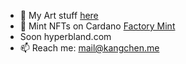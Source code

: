 - 🌱 My Art stuff [here](https://kang.studio/)  
- 🔭 Mint NFTs on Cardano [Factory Mint](https://factorymint.com/)
- Soon hyperbland.com
- 📫 Reach me: mail@kangchen.me
